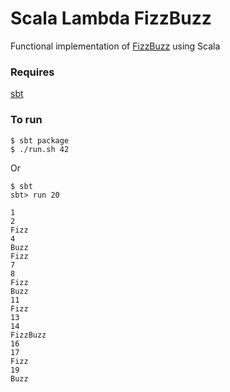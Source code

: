 # Scala Lambda FizzBuzz

Functional implementation of
[FizzBuzz](http://en.wikipedia.org/wiki/Fizz_buzz) using Scala

### Requires
[sbt](http://www.scala-sbt.org)


### To run 

```
$ sbt package
$ ./run.sh 42
```

Or

```
$ sbt
sbt> run 20
```

```
1
2
Fizz
4
Buzz
Fizz
7
8
Fizz
Buzz
11
Fizz
13
14
FizzBuzz
16
17
Fizz
19
Buzz
```

